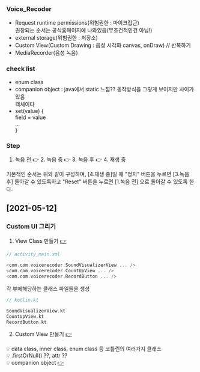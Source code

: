 ### Voice_Recoder
+ Request runtime permissions(위험권한 : 마이크접근)  
  권장되는 순서는 공식홈페이지에 나와있음(무조건적인건 아님!)
+ external storage(위험권한 : 저장소)
+ Custom View(Custom Drawing : 음성 시각화 canvas, onDraw) // 반복하기
+ MediaRecorder(음성 녹음)

### check list
+ enum class
+ companion object : java에서 static 느낌?? 동작방식을 그렇게 보이지만 차이가 있음  
  객체이다
+ set(value) {  
  field = value  
  ...  
  }


### Step
1. 녹음 전 👉 2. 녹음 중 👉 3. 녹음 후 👉 4. 재생 중  

기본적인 순서는 위와 같이 구성하며, [4.재생 중]일 때 "정지" 버튼을 누르면 [3.녹음 후] 돌아갈 수 있도록하고 "Reset" 버튼을 누르면 [1.녹음 전] 으로 돌아갈 수 있도록 한다.

## [2021-05-12]

### Custom UI 그리기
1. View Class 만들기 [👉](https://developer.android.com/training/custom-views/create-view?hl=ko)
  ```KOTLIN
  // activity_main.xml
    
  <com.com.voicerecoder.SoundVisualizerView ... />
  <com.com.voicerecoder.CountUpView ... />
  <com.com.voicerecoder.RecordButton ... />
  ```
  각 뷰에해당하는 클래스 파일들을 생성
  ```KOTLIN
  // kotlin.kt
  
  SoundVisualizerView.kt
  CountUpView.kt
  RecordButton.kt
  ```
2. Custom View 만들기 [👉](https://developer.android.com/guide/topics/ui/custom-components?hl=ko)



💡 data class, inner class, enum class 등 코틀린의 여러가지 클래스  
💡 .firstOrNull() ??, attr ??  
💡 companion object [👉](https://www.bsidesoft.com/8187)  

